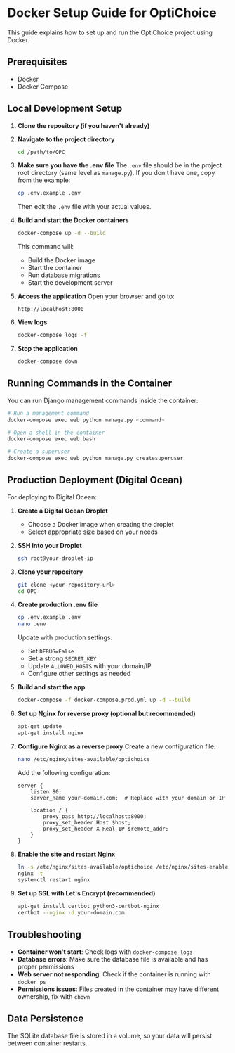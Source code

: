 # Docker Setup Guide for OptiChoice

This guide explains how to set up and run the OptiChoice project using Docker.

## Prerequisites

- Docker
- Docker Compose

## Local Development Setup

1. **Clone the repository (if you haven't already)**

2. **Navigate to the project directory**
   ```bash
   cd /path/to/OPC
   ```

3. **Make sure you have the .env file**
   The `.env` file should be in the project root directory (same level as `manage.py`).
   If you don't have one, copy from the example:
   ```bash
   cp .env.example .env
   ```
   Then edit the `.env` file with your actual values.

4. **Build and start the Docker containers**
   ```bash
   docker-compose up -d --build
   ```
   This command will:
   - Build the Docker image
   - Start the container
   - Run database migrations
   - Start the development server

5. **Access the application**
   Open your browser and go to:
   ```
   http://localhost:8000
   ```

6. **View logs**
   ```bash
   docker-compose logs -f
   ```

7. **Stop the application**
   ```bash
   docker-compose down
   ```

## Running Commands in the Container

You can run Django management commands inside the container:

```bash
# Run a management command
docker-compose exec web python manage.py <command>

# Open a shell in the container
docker-compose exec web bash

# Create a superuser
docker-compose exec web python manage.py createsuperuser
```

## Production Deployment (Digital Ocean)

For deploying to Digital Ocean:

1. **Create a Digital Ocean Droplet**
   - Choose a Docker image when creating the droplet
   - Select appropriate size based on your needs

2. **SSH into your Droplet**
   ```bash
   ssh root@your-droplet-ip
   ```

3. **Clone your repository**
   ```bash
   git clone <your-repository-url>
   cd OPC
   ```

4. **Create production .env file**
   ```bash
   cp .env.example .env
   nano .env
   ```
   Update with production settings:
   - Set `DEBUG=False`
   - Set a strong `SECRET_KEY`
   - Update `ALLOWED_HOSTS` with your domain/IP
   - Configure other settings as needed

5. **Build and start the app**
   ```bash
   docker-compose -f docker-compose.prod.yml up -d --build
   ```

6. **Set up Nginx for reverse proxy (optional but recommended)**
   ```bash
   apt-get update
   apt-get install nginx
   ```

7. **Configure Nginx as a reverse proxy**
   Create a new configuration file:
   ```bash
   nano /etc/nginx/sites-available/optichoice
   ```

   Add the following configuration:
   ```nginx
   server {
       listen 80;
       server_name your-domain.com;  # Replace with your domain or IP

       location / {
           proxy_pass http://localhost:8000;
           proxy_set_header Host $host;
           proxy_set_header X-Real-IP $remote_addr;
       }
   }
   ```

8. **Enable the site and restart Nginx**
   ```bash
   ln -s /etc/nginx/sites-available/optichoice /etc/nginx/sites-enabled/
   nginx -t
   systemctl restart nginx
   ```

9. **Set up SSL with Let's Encrypt (recommended)**
   ```bash
   apt-get install certbot python3-certbot-nginx
   certbot --nginx -d your-domain.com
   ```

## Troubleshooting

- **Container won't start**: Check logs with `docker-compose logs`
- **Database errors**: Make sure the database file is available and has proper permissions
- **Web server not responding**: Check if the container is running with `docker ps`
- **Permissions issues**: Files created in the container may have different ownership, fix with `chown`

## Data Persistence

The SQLite database file is stored in a volume, so your data will persist between container restarts.
